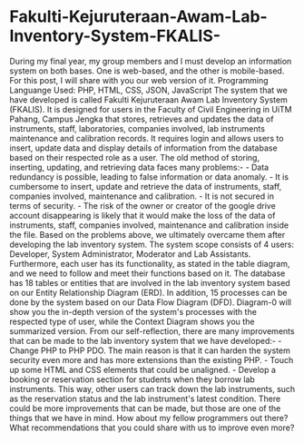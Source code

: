 # Fakulti-Kejuruteraan-Awam-Lab-Inventory-System-FKALIS-
During my final year, my group members and I must develop an information system on both bases. One is web-based, and the other is mobile-based. For this post, I will share with you our web version of it.   Programming Languange Used: PHP, HTML, CSS, JSON, JavaScript  The system that we have developed is called Fakulti Kejuruteraan Awam Lab Inventory System (FKALIS). It is designed for users in the Faculty of Civil Engineering in UiTM Pahang, Campus Jengka that stores, retrieves and updates the data of instruments, staff, laboratories, companies involved, lab instruments maintenance and calibration records.   It requires login and allows users to insert, update data and display details of information from the database based on their respected role as a user.   The old method of storing, inserting, updating, and retrieving data faces many problems:- - Data redundancy is possible, leading to false information or data anomaly.  - It is cumbersome to insert, update and retrieve the data of instruments, staff, companies involved, maintenance and calibration. - It is not secured in terms of security. - The risk of the owner or creator of the google drive account disappearing is likely that it would make the loss of the data of instruments, staff, companies involved, maintenance and calibration inside the file.  Based on the problems above, we ultimately overcame them after developing the lab inventory system.  The system scope consists of 4 users: Developer, System Administrator, Moderator and Lab Assistants. Furthermore, each user has its functionality, as stated in the table diagram, and we need to follow and meet their functions based on it.  The database has 18 tables or entities that are involved in the lab inventory system based on our Entity Relationship Diagram (ERD).  In addition, 15 processes can be done by the system based on our Data Flow Diagram (DFD). Diagram-0 will show you the in-depth version of the system's processes with the respected type of user, while the Context Diagram shows you the summarized version.  From our self-reflection, there are many improvements that can be made to the lab inventory system that we have developed:- - Change PHP to PHP PDO. The main reason is that it can harden the system security even more and has more extensions than the existing PHP. - Touch up some HTML and CSS elements that could be unaligned. - Develop a booking or reservation section for students when they borrow lab instruments. This way, other users can track down the lab instruments, such as the reservation status and the lab instrument's latest condition.  There could be more improvements that can be made, but those are one of the things that we have in mind.   How about my fellow programmers out there? What recommendations that you could share with us to improve even more?
